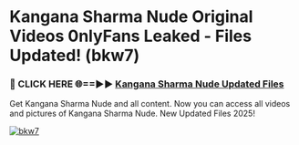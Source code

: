 # Kangana Sharma Nude Original Videos 0nlyFans Leaked - Files Updated! (bkw7)

<h3>🔴 CLICK HERE 🌐==►► <a href="https://tinyurl.com/52m3yx9h" rel="nofollow">Kangana Sharma Nude Updated Files</a></h3>

Get Kangana Sharma Nude and all content. Now you can access all videos and pictures of Kangana Sharma Nude. New Updated Files 2025!

[![bkw7](https://i.imgur.com/TnHtlc8.gif)](https://tinyurl.com/52m3yx9h)
